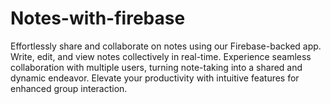# Notes-with-firebase
Effortlessly share and collaborate on notes using our Firebase-backed app. Write, edit, and view notes collectively in real-time. Experience seamless collaboration with multiple users, turning note-taking into a shared and dynamic endeavor. Elevate your productivity with intuitive features for enhanced group interaction.
